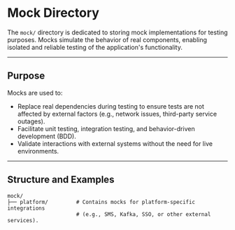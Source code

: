 # Mock Directory

The `mock/` directory is dedicated to storing mock implementations for testing purposes. Mocks simulate the behavior of real components, enabling isolated and reliable testing of the application's functionality.

---

## Purpose

Mocks are used to:
- Replace real dependencies during testing to ensure tests are not affected by external factors (e.g., network issues, third-party service outages).
- Facilitate unit testing, integration testing, and behavior-driven development (BDD).
- Validate interactions with external systems without the need for live environments.

---

## Structure and Examples

```plaintext
mock/
├── platform/         # Contains mocks for platform-specific integrations
                      # (e.g., SMS, Kafka, SSO, or other external services).
